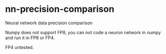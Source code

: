 # nn-precision-comparison
Neural network data precision comparison

Numpy does not support FP8, you can not code a neuron network in numpy and run it in FP8 or FP4.

FP4 untested.